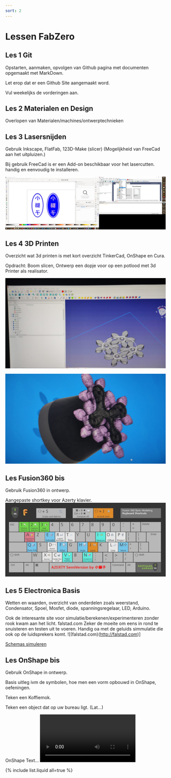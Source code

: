 ```yaml
---
sort: 2
---
```


# Lessen FabZero

## Les 1 Git

Opstarten, aanmaken, opvolgen van Github pagina met documenten opgemaakt met MarkDown.

Let erop dat er een Github Site aangemaakt word. 

Vul weekelijks de vorderingen aan. <!--Hier kunnen opmerkingen staan.-->

## Les 2 Materialen en Design

Overlopen van Materialen/machines/ontwerptechnieken

## Les 3 Lasersnijden

Gebruik Inkscape, FlatFab, 123D-Make (slicer) (Mogelijkheid van FreeCad aan het uitpluizen.)

Bij gebruik FreeCad is er een Add-on beschikbaar voor het lasercutten. handig en eenvoudig te installeren.

![ScreenShotInkscapeStempel]({{site.baseurl}}/../../assets/ScreenshotStempel.svg)

## Les 4 3D Printen

Overzicht wat 3d printen is met kort overzicht TinkerCad, OnShape en Cura.

Opdracht: Boom slicen, Ontwerp een dopje voor op een potlood met 3d Printer als realisator.

![ScreenShotFreeCADGear]({{site.baseurl}}/../../assets/FreeCadGear.jpg)

![ScreenShotFreeCadF360]({{site.baseurl}}/../../assets/F360FreeCad.jpg)

## Les Fusion360 bis

Gebruik Fusion360 in ontwerp.

Aangepaste shortkey voor Azerty klavier. ![ShortcutFusion360Key]({{site.baseurl}}/../../assets/F360AzertyShortcut.png)

## Les 5 Electronica Basis

Wetten en waarden, overzicht van onderdelen zoals weerstand, Condensator, Spoel, Mosfet,  diode, spanningsregelaar, LED, Arduino.

Ook de interesante site voor simulatie/berekenen/experimenteren zonder rook kwam aan het licht. falstad.com Zeker de moeite om eens in rond te snuisteren en testen uit te voeren. Handig oa met de geluids simmulatie die ook op de luidsprekers komt. ![(falstad.com)(http://falstad.com)]

[Schemas simuleren](http://falstad.com/circuit/)

## Les OnShape bis

Gebruik OnShape in ontwerp.

Basis uitleg ivm de symbolen, hoe men een vorm opbouwd in OnShape, oefeningen.

Teken een Koffiemok.

Teken een object dat op uw bureau ligt. (Lat...)

OnShape Text... ![Text positie aanpassen met constraints]({{site.baseurl}}/../../assets/LatOnShapeText.mp4)



{% include list.liquid all=true %}
